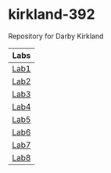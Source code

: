 # kirkland-392
Repository for Darby Kirkland

| Labs |
|:--------:|
|[Lab1](Labs/Labs1)|
|[Lab2](Labs/Labs2)|
|[Lab3](Labs/Labs3)|
|[Lab4](Labs/Labs4)|
|[Lab5](Labs/Labs5)|
|[Lab6](Labs/Labs6)|
|[Lab7](Labs/Labs7)|
|[Lab8](Labs/Labs8)|
